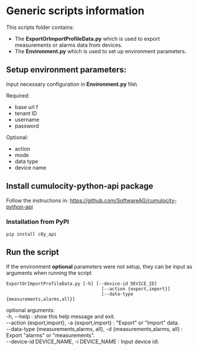# Generic scripts information
This scripts folder contains:
- The **ExportOrImportProfileData.py** which is used to export measurements or alarms data from devices.
- The **Environment.py** which is used to set up environment parameters.

## Setup environment parameters:
Input necessary configuration in **Environment.py** file\

Required:
- base url f
- tenant ID 
- username 
- password

Optional:
- action
- mode
- data type
- device name

## Install cumulocity-python-api package
Follow the instructions in: https://github.com/SoftwareAG/cumulocity-python-api

### Installation from PyPI
```shell
pip install c8y_api
```

## Run the script
If the environment **optional** parameters were not setup, they can be input as arguments when running the script
```shell
ExportOrImportProfileData.py [-h] [--device-id DEVICE_ID]
                                    [--action {export,import}]
                                    [--data-type {measurements,alarms,all}]
```
optional arguments:\
  -h, --help                                                              : show this help message and exit. \
  --action {export,import}, -a {export,import}                            : "Export" or "Import" data.\
  --data-type {measurements,alarms, all}, -d {measurements,alarms, all}   : Export "alarms" or "measurements".\
  --device-id DEVICE_NAME, -i DEVICE_NAME                                 : Input device id\
